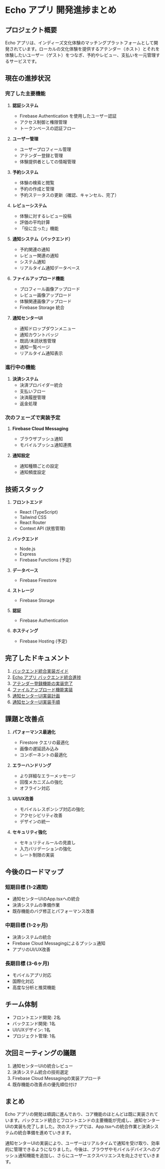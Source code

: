 # Echo アプリ 開発進捗まとめ

## プロジェクト概要

Echo アプリは、インディーズ文化体験のマッチングプラットフォームとして開発されています。ローカルの文化体験を提供するアテンダー（ホスト）とそれを体験したいユーザー（ゲスト）をつなぎ、予約やレビュー、支払いを一元管理するサービスです。

## 現在の進捗状況

### 完了した主要機能

1. **認証システム**
   - Firebase Authentication を使用したユーザー認証
   - アクセス制御と権限管理
   - トークンベースの認証フロー

2. **ユーザー管理**
   - ユーザープロフィール管理
   - アテンダー登録と管理
   - 体験提供者としての情報管理

3. **予約システム**
   - 体験の検索と閲覧
   - 予約の作成と管理
   - 予約ステータスの更新（確認、キャンセル、完了）

4. **レビューシステム**
   - 体験に対するレビュー投稿
   - 評価の平均計算
   - 「役に立った」機能

5. **通知システム（バックエンド）**
   - 予約関連の通知
   - レビュー関連の通知
   - システム通知
   - リアルタイム通知データベース

6. **ファイルアップロード機能**
   - プロフィール画像アップロード
   - レビュー画像アップロード
   - 体験関連画像アップロード
   - Firebase Storage 統合

7. **通知センターUI**
   - 通知ドロップダウンメニュー
   - 通知カウントバッジ
   - 既読/未読状態管理
   - 通知一覧ページ
   - リアルタイム通知表示

### 進行中の機能

1. **決済システム**
   - 決済プロバイダー統合
   - 支払いフロー
   - 決済履歴管理
   - 返金処理

### 次のフェーズで実装予定

1. **Firebase Cloud Messaging**
   - ブラウザプッシュ通知
   - モバイルプッシュ通知連携

2. **通知設定**
   - 通知種類ごとの設定
   - 通知頻度設定

## 技術スタック

1. **フロントエンド**
   - React (TypeScript)
   - Tailwind CSS
   - React Router
   - Context API (状態管理)

2. **バックエンド**
   - Node.js
   - Express
   - Firebase Functions (予定)

3. **データベース**
   - Firebase Firestore

4. **ストレージ**
   - Firebase Storage

5. **認証**
   - Firebase Authentication

6. **ホスティング**
   - Firebase Hosting (予定)

## 完了したドキュメント

1. [バックエンド統合実装ガイド](../バックエンド統合実装ガイド.md)
2. [Echo アプリ バックエンド統合進捗](../Echo%20アプリ%20バックエンド統合進捗.md)
3. [アテンダー登録機能の実装完了](../アテンダー登録機能の実装完了.md)
4. [ファイルアップロード機能実装](./ファイルアップロード機能実装.md)
5. [通知センターUI実装計画](./通知センターUI実装計画.md)
6. [通知センターUI実装手順](./通知センターUI実装手順.md)

## 課題と改善点

1. **パフォーマンス最適化**
   - Firestore クエリの最適化
   - 画像の遅延読み込み
   - コンポーネントの最適化

2. **エラーハンドリング**
   - より詳細なエラーメッセージ
   - 回復メカニズムの強化
   - オフライン対応

3. **UI/UX改善**
   - モバイルレスポンシブ対応の強化
   - アクセシビリティ改善
   - デザインの統一

4. **セキュリティ強化**
   - セキュリティルールの見直し
   - 入力バリデーションの強化
   - レート制限の実装

## 今後のロードマップ

### 短期目標 (1-2週間)
- 通知センターUIのApp.tsxへの統合
- 決済システムの準備作業
- 既存機能のバグ修正とパフォーマンス改善

### 中期目標 (1-2ヶ月)
- 決済システムの統合
- Firebase Cloud Messagingによるプッシュ通知
- アプリのUI/UX改善

### 長期目標 (3-6ヶ月)
- モバイルアプリ対応
- 国際化対応
- 高度な分析と推奨機能

## チーム体制

- フロントエンド開発: 2名
- バックエンド開発: 1名
- UI/UXデザイン: 1名
- プロジェクト管理: 1名

## 次回ミーティングの議題

1. 通知センターUIの統合レビュー
2. 決済システム統合の技術選定
3. Firebase Cloud Messagingの実装アプローチ
4. 既存機能の改善点の優先順位付け

## まとめ

Echo アプリの開発は順調に進んでおり、コア機能のほとんどは既に実装されています。バックエンド統合とフロントエンドの主要機能が完成し、通知センターUIの実装も完了しました。次のステップでは、App.tsxへの統合作業と決済システムの統合準備を進めていきます。

通知センターUIの実装により、ユーザーはリアルタイムで通知を受け取り、効率的に管理できるようになりました。今後は、ブラウザやモバイルデバイスへのプッシュ通知機能を追加し、さらにユーザーエクスペリエンスを向上させていきます。
